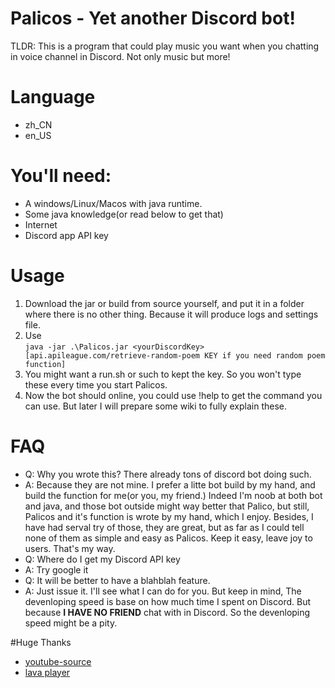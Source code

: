 # Palicos - Yet another Discord bot!

TLDR: This is a program that could play music you want when you chatting in voice channel in Discord. Not only music but more!

# Language
- zh_CN
- en_US
  
# You'll need:

- A windows/Linux/Macos with java runtime.
- Some java knowledge(or read below to get that)
- Internet
- Discord app API key

# Usage
1. Download the jar or build from source yourself, and put it in a folder where there is no other  thing. Because it will produce logs and settings file.
2. Use  
```java -jar .\Palicos.jar <yourDiscordKey> [api.apileague.com/retrieve-random-poem KEY if you need random poem function]```
3. You might want a run.sh or such to kept the key. So you won't type these every time you start Palicos.
4. Now the bot should online, you could use !help to get the command you can use. But later I will prepare some wiki to fully explain these.

# FAQ 
- Q: Why you wrote this? There already tons of discord bot doing such.
- A: Because they are not mine. I prefer a litte bot build by my hand, and build the function for me(or you, my friend.) Indeed I'm noob at both bot and java, and those bot outside might way better that Palico, but still, Palicos and it's function is wrote by my hand, which I enjoy. Besides, I have had serval try of those, they are great, but as far as I could tell none of them as simple and easy as Palicos. Keep it easy, leave joy to users. That's my way. 
- Q: Where do I get my Discord API key
- A: Try google it
- Q: It will be better to have a blahblah feature.
- A: Just issue it. I'll see what I can do for you. But keep in mind, The devenloping speed is base on how much time I spent on Discord. But because **I HAVE NO FRIEND** chat with in Discord. So the devenloping speed might be a pity.

#Huge Thanks
- [youtube-source](https://github.com/lavalink-devs/youtube-source)
- [lava player](https://github.com/lavalink-devs/lavaplayer)
